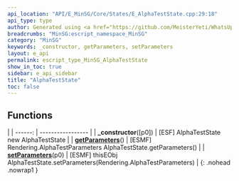 ```yaml
---
api_location: "API/E_MinSG/Core/States/E_AlphaTestState.cpp:29:18"
api_type: type
author: Generated using <a href="https://github.com/MeisterYeti/WhatsUpDoc">WhatsUpDoc</a>
breadcrumbs: "MinSG:escript_namespace_MinSG"
category: "MinSG"
keywords: _constructor, getParameters, setParameters
layout: e_api
permalink: escript_type_MinSG_AlphaTestState
show_in_toc: true
sidebar: e_api_sidebar
title: "AlphaTestState"
toc: false
---
```


## Functions

|
| ------: | ----------------- |
| **_constructor**([p0]) | [ESF] AlphaTestState new AlphaTestState |
| **[getParameters](classMinSG_1_1RenderingParametersState#classMinSG_1_1RenderingParametersState_1abc0891cd567b279a86f85f978452b010)**() | [ESMF] Rendering.AlphaTestParameters AlphaTestState.getParameters() |
| **[setParameters](classMinSG_1_1RenderingParametersState#classMinSG_1_1RenderingParametersState_1a4e9f8bfdd58c370bb046aef0945335c4)**(p0) | [ESMF] thisEObj AlphaTestState.setParameters(Rendering.AlphaTestParameters) |
{: .nohead .nowrap1 }
